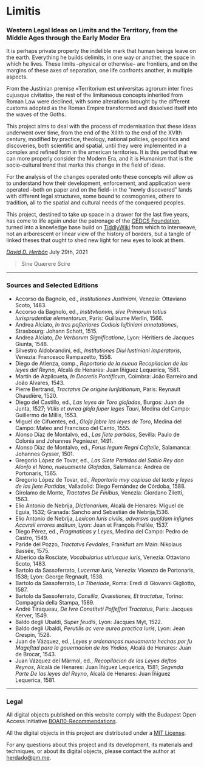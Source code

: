 # Limitis

### Western Legal Ideas on Limits and the Territory, from the Middle Ages through the Early Moder Era

It is perhaps private property the indelible mark that human beings leave on the earth. Everything he builds delimits, in one way or another, the space in which he lives. These limits –physical or otherwise– are frontiers, and on the margins of these axes of separation, one life confronts another, in multiple aspects.

From the Justinian premise «Territorium est universitas agrorum inter fines cujusque civitatis», the rest of the limitaneous concepts inherited from Roman Law were declined, with some alterations brought by the different customs adopted as the Roman Empire transformed and dissolved itself into the waves of the Goths.

This project aims to deal with the process of modernisation that these ideas underwent over time, from the end of the XIIIth to the end of the XVIth century, modified by practice, theology, national policies, geopolitics and discoveries, both scientific and spatial, until they were implemented in a complex and refined form in the american territories. It is this period that we can more properly consider the Modern Era, and it is Humanism that is the socio-cultural trend that marks this change in the field of ideas.

For the analysis of the changes operated onto these concepts will allow us to understand how their development, enforcement, and application were operated –both on paper and on the field– in the “newly discovered” lands with different legal structures, some bound to cosmogonies, others to tradition, all to the spatial and cultural needs of the conquered peoples.

This project, destined to take up space in a drawer for the last five years, has come to life again under the patronage of the [CEDCS Foundation](https://cedcs.eu "Fundación CEDCS"), turned into a knowledge base build on [TiddlyWiki](https://tiddlywiki.com "TiddlyWiki") from which to interweave, not an arborescent or linear view of the history of borders, but a tangle of linked theses that ought to shed new light for new eyes to look at them.

*[David D. Herbón](https://cecds.github.io/herdado "herdado's digital gardens")*
July 29th, 2021

> Sine Quærere Scire

---

### Sources and Selected Editions

* Accorso da Bagnolo, ed., *Institutiones Justiniani*, Venezia: Ottaviano Scoto, 1483.
* Accorso da Bagnolo, ed., *Institvtionvm, sive Primorum totius Iurisprudentiæ elementorum*, Paris: Guillaume Merlin, 1566.
* Andrea Alciato, *In tres poſteriores Codicis Iuſtiniani annotationes*, Strasbourg: Johann Schott, 1515.
* Andrea Alciato, *De Verborvm Significatione*, Lyon: Héritiers de Jacques Giunta, 1548.
* Silvestro Aldobrandini, ed., *Institutiones Diui Iustiniani Imperatoris*, Venezia: Francesco Rampazetto, 1558.
* Diego de Atienza, comp., *Reportorio de la nueua Recopilacion de las leyes del Reyno*, Alcalá de Henares: Juan Íñiguez Lequerica, 1581.
* Martín de Azpilcueta, *In Decretis Pontificvm*, Coimbra: João Barreiro and João Alvares, 1543.
* Pierre Bertrand, *Tractatvs De origine Iuriſditionum*, Paris: Reynault Chaudière, 1520.
* Diego del Castillo, ed., *Las leyes de Toro gloſadas*, Burgos: Juan de Junta, 1527; *Vtilis et avrea gloſa ſuper leges Tauri*, Medina del Campo: Guillermo de Millis, 1553.
* Miguel de Cifuentes, ed., *Gloſa ſobre las leyes de Toro*, Medina del Campo: Mateo and Francisco del Canto, 1555.
* Alonso Díaz de Montalvo, ed., *Las ſiete partidas*, Sevilla: Paulo de Colonia and Johannes Pegniezer, 1491.
* Alonso Díaz de Montalvo, ed., *Forus legum Regni Caſtelle*, Salamanca: Johannes Gysser, 1501.
* Gregorio López de Tovar, ed., *Las Siete Partidas del Sabio Rey don Alonſo el Nono, nueuamente Gloſadas*, Salamanca: Andrea de Portonaris, 1565.
* Gregorio López de Tovar, ed., *Reportorio mvy copioso del texto y leyes de las ſiete Partidas*, Valladolid: Diego Fernández de Córdoba, 1588.
* Girolamo de Monte, *Tractatvs De Finibus*, Venezia: Giordano Ziletti, 1563.
* Elio Antonio de Nebrija, *Dictionarium*, Alcalá de Henares: Miguel de Eguía, 1532; Granada: Sancho and Sebastián de Nebrija,1536.
* Elio Antonio de Nebrija, *Lexicon Iuris civilis, adversvs quoſdam inſignes Accvrsii errores æditum*, Lyon: Jean et François Frellée, 1537.
* Diego Pérez, ed., *Pragmaticas y Leyes*, Medina del Campo: Pedro de Castro, 1549.
* Paride del Pozzo, *Tractatvs Fevdales*, Frankfurt am Main: Nikolaus Bassée, 1575.
* Alberico da Rosciate, *Vocabularius utriusque iuris*, Venezia: Ottaviano Scoto, 1483.
* Bartolo da Sassoferrato, *Lucernæ Iuris*, Venezia: Vicenzo de Portonaris, 1538; Lyon: George Regnault, 1538.
* Bartolo da Sassoferrato, *La Tiberiade*, Roma: Eredi di Giovanni Gigliotto, 1587.
* Bartolo da Sassoferrato, *Consilia, Qvæstiones, Et tractatus*, Torino: Compagnia della Stampa, 1589.
* André Tiraqueau, *De Ivre Constitvti Poſſeſſori Tractatus*, Paris: Jacques Kerver, 1549.
* Baldo degli Ubaldi, *Super feudis*, Lyon: Jacques Myt, 1522.
* Baldo degli Ubaldi, *Perutilis ac vere aurea practica Iuris*, Lyon: Jean Crespin, 1528.
* Juan de Vázquez, ed., *Leyes y ordenanças nueuamente hechas por ſu Mageſtad para la gouernacion de los Yndios*, Alcalá de Henares: Juan de Brocar, 1543.
* Juan Vázquez del Mármol, ed., *Recopilacion de las Leyes deſtos Reynos*, Alcalá de Henares: Juan Íñiguez Lequerica, 1581; *Segvnda Parte De las leyes del Reyno*, Alcalá de Henares: Juan Íñiguez Lequerica, 1581.

---

### Legal

All digital objects published on this website comply with the Budapest Open Access Initiative [BOAI10-Recommendations](https://www.budapestopenaccessinitiative.org/boai-10-recommendations "BOAI10").

All the digital objects in this project are distributed under a [MIT License](https://github.com/cedcs/limitis/blob/bf4ac2c10f6fbb505ea6181f805605040502dc9e/LICENSE "MIT License").

For any questions about this project and its development, its materials and techniques, or about its digital objects, please contact the author at [herdado@pm.me](mailto:herdado@pm.me).
